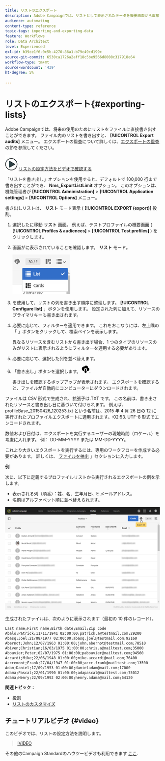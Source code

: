 ```yaml
---
title: リストのエクスポート
description: Adobe Campaignでは、リストとして表示されたデータを概要画面から直接ファイルに書き出し、後で使用することができます。
audience: automating
content-type: reference
topic-tags: importing-and-exporting-data
feature: Workflows
role: Data Architect
level: Experienced
exl-id: b39ce1f6-0c5b-4270-86a1-b79c49cd199c
source-git-commit: 6530ca1726a2aff18c5be9566d8008c317918e64
workflow-type: tm+mt
source-wordcount: '439'
ht-degree: 5%

---
```


# リストのエクスポート{#exporting-lists}

Adobe Campaignでは、将来の使用のためにリストをファイルに直接書き出すことができます。 ファイル内のリストを書き出すと、 **[!UICONTROL Export audits]** メニュー。 エクスポートの監査について詳しくは、[エクスポートの監査](../../administration/using/auditing-export-logs.md)の節を参照してください。

![](assets/do-not-localize/how-to-video.png) [リストの設定方法をビデオで確認する](#video)

「リストを書き出し」オプションを使用すると、デフォルトで 100,000 行まで書き出すことができ、 **Nms_ExportListLimit** オプション。 このオプションは、機能管理者が **[!UICONTROL Administration]** > **[!UICONTROL Application settings]** > **[!UICONTROL Options]** メニュー。

書き出しリストは、 **リスト** モード表示 ( **[!UICONTROL EXPORT (export)]** 役割。

1. 選択したに移動 **リスト** 画面。 例えば、テストプロファイルの概要画面 ( **[!UICONTROL Profiles & audiences]** > **[!UICONTROL Test profiles]** ) をクリックします。
1. 画面がに表示されていることを確認します。 **リスト** モード。

   ![](assets/export_list_mode_switch.png)

1. を使用して、リストの列を書き出す順序に整理します。 **[!UICONTROL Configure list]** 」ボタンを使用します。 設定された列に加えて、リソースのプライマリキーも書き出されます。
1. 必要に応じて、フィルターを適用できます。 これをおこなうには、左上隅の「 」ボタンをクリックして、検索ペインを表示します。

   異なるリソースを含むリストから書き出す場合、1 つのタイプのリソースのみがリストに表示されるようにフィルターを適用する必要があります。

1. 必要に応じて、選択した列を並べ替えます。
1. 「書き出し」ボタンを選択します。 ![](assets/exportlistbutton.png).

   書き出しを確認するポップアップが表示されます。 エクスポートを確認すると、ファイルが自動的にコンピューターにダウンロードされます。

ファイルは CSV 形式で生成され、拡張子は.TXT です。 この名前は、書き出されたリソースと書き出し日に基づいて付けられます。 例えば、profileBase_20150426_120253.txt という名前は、2015 年 4 月 26 日の 12 に実行されたプロファイルエクスポートに適用されます。:02:53. UTF-8 形式でエンコードされます。

数値および日付は、エクスポートを実行するユーザーの現地時間（ロケール）を考慮に入れます。 例： DD-MM-YYYY または MM-DD-YYYY。

これより大きいエクスポートを実行するには、専用のワークフローを作成する必要があります。 詳しくは、 [ファイルを抽出](../../automating/using/extract-file.md) 」セクションに入力します。

**例**

次に、以下に定義するプロファイルリストから実行されるエクスポートの例を示します。

* 表示される列（順番）：姓、名、生年月日、E メールアドレス。
* 名前はアルファベット順に並べ替えられます。

![](assets/export_list_example1.png)

生成されたファイルは、次のように表示されます（最初の 10 件のレコード）。

```
Last name;First name;Birth date;Email;Zip code
Abalo;Patrick;11/11/1941 02:00:00;patrick.a@testmail.com;29200
Abasq;Joel;21/08/1977 02:00:00;abasq.joel@testmail.com;92160
Abernot;John;12/07/1963 01:00:00;john.abernot@testmail.com;78510
Abiven;Christian;16/03/1975 01:00:00;chris.a@mailtest.com;35000
Abouvier;Peter;02/07/1975 01:00:00;pabouvier@mailtest.com;94560
Accardi;Mike;22/06/1948 01:00:00;mike.accardi@mail.com;76400
Accremont;Frank;27/04/1947 01:00:00;accr.frank@mailtest.com;13500
Adam;Daniel;17/09/1953 01:00:00;danieladam@mail.com;17000
Adama;Pascal;22/01/1990 01:00:00;adapascal@mailtest.com;75012
Adama;Henry;22/09/1992 02:00:00;henry.adama@mail.com;64120
```

**関連トピック：**

* [役割](../../administration/using/list-of-roles.md)
* [リストのカスタマイズ](../../start/using/customizing-lists.md)

## チュートリアルビデオ {#video}

このビデオでは、リストの設定方法を説明します。

>[!VIDEO](https://video.tv.adobe.com/v/25288/?quality=12)

その他のCampaign Standardのハウツービデオも利用できます [ここ](https://experienceleague.adobe.com/docs/campaign-standard-learn/tutorials/overview.html?lang=ja).
